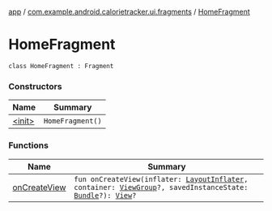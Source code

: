 [app](../../index.md) / [com.example.android.calorietracker.ui.fragments](../index.md) / [HomeFragment](./index.md)

# HomeFragment

`class HomeFragment : Fragment`

### Constructors

| Name | Summary |
|---|---|
| [&lt;init&gt;](-init-.md) | `HomeFragment()` |

### Functions

| Name | Summary |
|---|---|
| [onCreateView](on-create-view.md) | `fun onCreateView(inflater: `[`LayoutInflater`](https://developer.android.com/reference/android/view/LayoutInflater.html)`, container: `[`ViewGroup`](https://developer.android.com/reference/android/view/ViewGroup.html)`?, savedInstanceState: `[`Bundle`](https://developer.android.com/reference/android/os/Bundle.html)`?): `[`View`](https://developer.android.com/reference/android/view/View.html)`?` |
